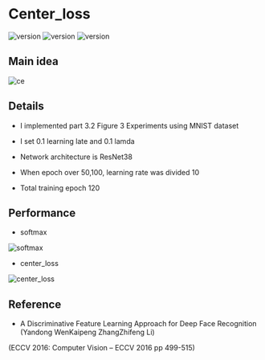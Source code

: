 # Center_loss

![version](https://img.shields.io/badge/CUDA-11.1-brightgreen) ![version](https://img.shields.io/badge/cuDNN-8.1.0-blue) ![version](https://img.shields.io/badge/pytorch-1.9.0-orange)



## Main idea
![ce](https://user-images.githubusercontent.com/87002037/133391304-368da59b-35f4-495b-9d6a-ec7ec00f9039.PNG)




## Details

* I implemented part 3.2 Figure 3 Experiments using MNIST dataset

* I set 0.1 learning late and 0.1 lamda

* Network architecture is ResNet38

* When epoch over 50,100, learning rate was divided 10

* Total training epoch 120


## Performance
* softmax


![softmax](https://user-images.githubusercontent.com/87002037/133391872-19eedb2a-926c-4fa4-b13a-1687a09985cb.gif)




* center_loss

![center_loss](https://user-images.githubusercontent.com/87002037/133392030-78766a3b-13ee-4454-828e-310c27a582ae.gif)




## Reference

* A Discriminative Feature Learning Approach for Deep Face Recognition (Yandong WenKaipeng ZhangZhifeng Li)
 
 (ECCV 2016: Computer Vision – ECCV 2016 pp 499-515)

